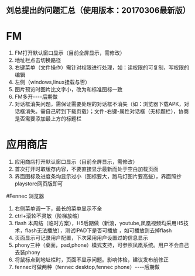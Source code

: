 ## 刘总提出的问题汇总（使用版本：20170306最新版）
# FM 
1. FM打开默认窗口显示（目前全屏显示，需修改）
2. 地址栏点击切换路径
3. 右键菜单（文件操作）需针对权限进行处理，如：读权限的可复制，写权限的编辑
4. 左侧（windows,linux挂载与否）
5. 图片预览时图片比文字小，改为和标准图标一致
6. FM多开----后期做
7. 对话框消失问题，需保证需要处理的对话框不消失（如：浏览器下载APK，对话框消失。需自己转到下载页载）；文件-右键-属性对话框（无标题栏），协商是否需要添加最上方的标题栏

# 应用商店
1. 应用商店打开默认窗口显示（目前全屏显示，需修改）
2. 首次打开时取缓存内容，不要直接显示最新而处于空白加载页面
3. 界面图标及进度条均显示过小（图标要大，跑马灯图片要高些），界面照抄playstore网页版即可

#Fennec 浏览器
1. 右侧菜单调一下，最长的菜单显示不全
2. ctrl+滚轮不灵敏（阶梯放缩）
3. flash 本周结（临时方案），H5后期做（新浪，youtube,凤凰视频均采用H5技术，flash无法播放），测试IPAD下是否可播放 ，如可播放则去掉flash
4. 页面显示可记录用户配置，下次采用用户设置过的信息显示
5. phony三种（桌面，pad,phone）模式支持，可参照凤凰系统。用户不会自己去装phony
6. 将鼠标点到地址栏时，页面不显示问题。影响体检，建议发布前修正
7. fennec可做两种（fennec desktop,fennec phone）----后期做
